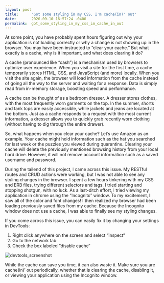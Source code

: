 ```yaml
---
layout: post
title:      "Got some styling in my CSS, I'm cache(in)' out"
date:       2020-09-10 16:57:24 -0400
permalink:  got_some_styling_in_my_css_im_cache_in_out
---
```



At some point, you have probably spent hours figuring out why your application is not loading correctly or why a change is not showing up in the browser. You may have been instructed to 
“clear your cache.” But what exactly is a cache, why is it important, and what does clearing it do?

A cache (pronounced like “cash”) is a mechanism used by browsers to optimize user experience. When you visit a site for the first time, a cache temporarily stores HTML, CSS, and JavaScript (and more) locally. When you visit the site again, the browser will load information from the cache instead of going all the way to the server and waiting for a response. Data is simply read from in-memory storage, boosting speed and performance. 

A cache can be thought of as a bedroom dresser. A dresser stores clothes, with the most frequently worn garments on the top. In the summer, shorts and tank tops are easily accessible, while jackets and jeans are located at the bottom. Just as a cache responds to a request with the most current information, a dresser allows you to quickly grab recently worn clothing (without having to dig through the entire drawer). 

So, what happens when you clear your cache? Let’s use Amazon as an example. Your cache might hold information such as the hat you searched for last week or the puzzles you viewed during quarantine. Clearing your cache will delete the previously mentioned browsing history from your local hard drive. However, it will not remove account information such as a saved username and password. 

During the tailend of this project, I came across this issue. My RESTful routes and CRUD actions were working, but I was not able to see any styling changes in the browser. I spent a few hours tinkering with my CSS and ERB files, trying different selectors and tags. I tried starting and stopping shotgun, with no luck. As a last-ditch effort, I tried viewing my application in chrome using the “Incognito” window. To my excitement, I saw all of the color and font changes! I then realized my browser had been loading previously saved files from my cache. Because the Incognito window does not use a cache, I was able to finally see my styling changes. 

If you come across this issue, you can easily fix it by changing your settings in DevTools:

1.	Right click anywhere on the screen and select “inspect”
2.	Go to the network tab
3.	Check the box labeled “disable cache”

![devtools_screenshot](https://i.imgur.com/PW72Lhl.png)

While the cache can save you time, it can also waste it. Make sure you are cache(in)’ out periodically, whether that is clearing the cache, disabling it, or viewing your application using the Incognito window. 
 

